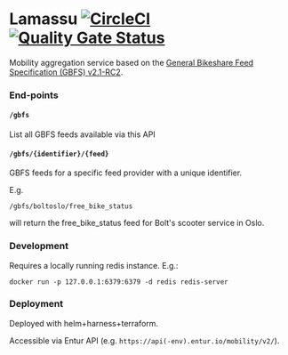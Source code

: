 # Lamassu [![CircleCI](https://circleci.com/gh/entur/lamassu.svg?style=svg)](https://circleci.com/gh/entur/lamassu) [![Quality Gate Status](https://sonarcloud.io/api/project_badges/measure?project=entur_lamassu&metric=alert_status)](https://sonarcloud.io/dashboard?id=entur_lamassu)

Mobility aggregation service based on the [General Bikeshare Feed Specification (GBFS) v2.1-RC2](https://github.com/NABSA/gbfs/blob/v2.1-RC2/gbfs.md).

### End-points

#### `/gbfs`

List all GBFS feeds available via this API

#### `/gbfs/{identifier}/{feed}`

GBFS feeds for a specific feed provider with a unique identifier.

E.g.

    /gbfs/boltoslo/free_bike_status

will return the free_bike_status feed for Bolt's scooter service in Oslo.

### Development

Requires a locally running redis instance. E.g.:

    docker run -p 127.0.0.1:6379:6379 -d redis redis-server

### Deployment

Deployed with helm+harness+terraform.

Accessible via Entur API (e.g. `https://api(-env).entur.io/mobility/v2/`).
